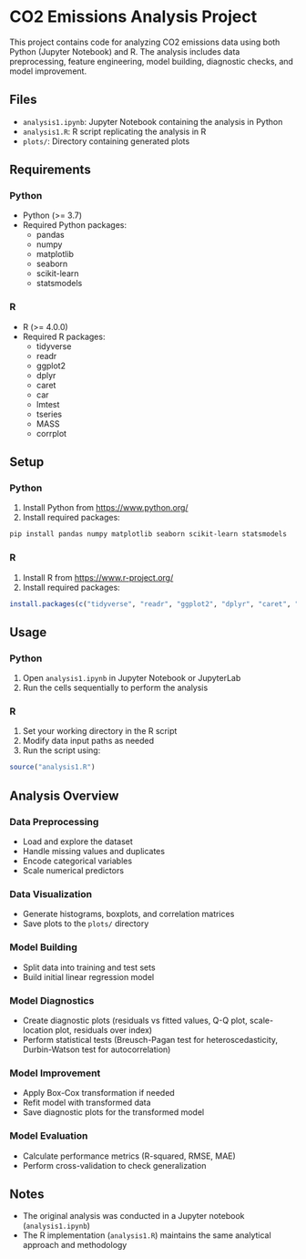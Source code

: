 # CO2 Emissions Analysis Project

This project contains code for analyzing CO2 emissions data using both Python (Jupyter Notebook) and R. The analysis includes data preprocessing, feature engineering, model building, diagnostic checks, and model improvement.

## Files
- `analysis1.ipynb`: Jupyter Notebook containing the analysis in Python
- `analysis1.R`: R script replicating the analysis in R
- `plots/`: Directory containing generated plots

## Requirements

### Python
- Python (>= 3.7)
- Required Python packages:
  - pandas
  - numpy
  - matplotlib
  - seaborn
  - scikit-learn
  - statsmodels

### R
- R (>= 4.0.0)
- Required R packages:
  - tidyverse
  - readr
  - ggplot2
  - dplyr
  - caret
  - car
  - lmtest
  - tseries
  - MASS
  - corrplot

## Setup

### Python
1. Install Python from https://www.python.org/
2. Install required packages:
```bash
pip install pandas numpy matplotlib seaborn scikit-learn statsmodels
```

### R
1. Install R from https://www.r-project.org/
2. Install required packages:
```R
install.packages(c("tidyverse", "readr", "ggplot2", "dplyr", "caret", "car", "lmtest", "tseries", "MASS", "corrplot"))
```

## Usage

### Python
1. Open `analysis1.ipynb` in Jupyter Notebook or JupyterLab
2. Run the cells sequentially to perform the analysis

### R
1. Set your working directory in the R script
2. Modify data input paths as needed
3. Run the script using:
```R
source("analysis1.R")
```

## Analysis Overview

### Data Preprocessing
- Load and explore the dataset
- Handle missing values and duplicates
- Encode categorical variables
- Scale numerical predictors

### Data Visualization
- Generate histograms, boxplots, and correlation matrices
- Save plots to the `plots/` directory

### Model Building
- Split data into training and test sets
- Build initial linear regression model

### Model Diagnostics
- Create diagnostic plots (residuals vs fitted values, Q-Q plot, scale-location plot, residuals over index)
- Perform statistical tests (Breusch-Pagan test for heteroscedasticity, Durbin-Watson test for autocorrelation)

### Model Improvement
- Apply Box-Cox transformation if needed
- Refit model with transformed data
- Save diagnostic plots for the transformed model

### Model Evaluation
- Calculate performance metrics (R-squared, RMSE, MAE)
- Perform cross-validation to check generalization

## Notes
- The original analysis was conducted in a Jupyter notebook (`analysis1.ipynb`)
- The R implementation (`analysis1.R`) maintains the same analytical approach and methodology